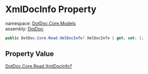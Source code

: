 ﻿# XmlDocInfo Property

namespace: [DotDoc\.Core\.Models](../../DotDoc.Core.Models.md)<br />
assembly: [DotDoc](../../../DotDoc.md)



```csharp
public DotDoc.Core.Read.XmlDocInfo? XmlDocInfo { get; set; };
```

## Property Value

[DotDoc\.Core\.Read\.XmlDocInfo?](../../../DotDoc/DotDoc.Core.Read/XmlDocInfo.md)


